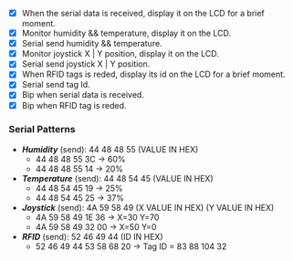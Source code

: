 - [X] When the serial data is received, display it on the LCD for a brief moment.
- [X] Monitor humidity && temperature, display it on the LCD.
- [X] Serial send humidity && temperature.
- [X] Monitor joystick X | Y position, display it on the LCD.
- [X] Serial send joystick X | Y position.
- [X] When RFID tags is reded, display its id on the LCD for a brief moment.
- [X] Serial send tag Id.
- [X] Bip when serial data is received.
- [X] Bip when RFID tag is reded.

### Serial Patterns
- ***Humidity*** (send): 44 48 48 55 (VALUE IN HEX)
  - 44 48 48 55 3C -> 60%
  - 44 48 48 55 14 -> 20%
- ***Temperature*** (send): 44 48 54 45 (VALUE IN HEX)
  - 44 48 54 45 19 -> 25%
  - 44 48 54 45 25 -> 37%
- ***Joystick*** (send): 4A 59 58 49 (X VALUE IN HEX) (Y VALUE IN HEX)
  - 4A 59 58 49 1E 36 -> X=30 Y=70
  - 4A 59 58 49 32 00 -> X=50 Y=0
- ***RFID*** (send): 52 46 49 44 (ID IN HEX)
  - 52 46 49 44 53 58 68 20 -> Tag ID = 83 88 104 32